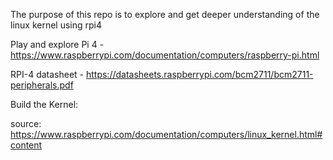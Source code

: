 The purpose of this repo is to explore and get deeper understanding of the linux kernel using rpi4

Play and explore Pi 4 - https://www.raspberrypi.com/documentation/computers/raspberry-pi.html

RPI-4 datasheet - https://datasheets.raspberrypi.com/bcm2711/bcm2711-peripherals.pdf

Build the Kernel:

source: https://www.raspberrypi.com/documentation/computers/linux_kernel.html#content
